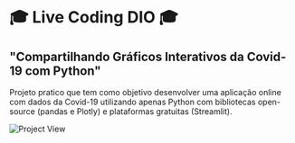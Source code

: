 # 🎓 Live Coding DIO 🎓
## "Compartilhando Gráficos Interativos da Covid-19 com Python"

Projeto pratico que tem como objetivo desenvolver uma aplicação online com dados da Covid-19 utilizando apenas Python com bibliotecas open-source (pandas e Plotly) e plataformas gratuitas (Streamlit).

![Project View](https://i.imgur.com/SezkqjM.png "Project View")
